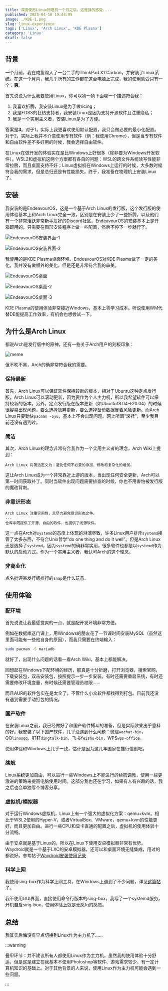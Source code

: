 ```yaml
---
title: 深度使用Linux物理机一个月之后，这是我的感受....
published: 2025-04-16 19:44:05
image: ./KDE-1.png
slug: linux-experience
tags: ['Linux', 'Arch Linux', 'KDE Plasma']
category: 'Linux'
draft: false
---
```


## 背景

一个月前，我在咸鱼购入了一台二手的ThinkPad X1 Carbon，并安装了Linux系统。在这一个月内，我几乎所有的工作都在这台电脑上完成，我的使用感受只有一个：**爽**。

首先说说为什么我要使用Linux，你可以猜一猜下面哪一个描述符合我：

1. 我喜欢折腾，我安装Linux是为了做ricing；
2. 我是FOSS的狂热支持者，我安装Linux是因为支持开源软件且注重隐私；
3. 我是一个实用主义者，安装Linux是为了方便。

答案是**3**。对于1，实际上我更喜欢使用默认配置，我只会做必要的最小化配置。对于2，实际上我并不介意使用专有软件（例：我使用Chrome），但是当专有软件和自由软件差不多好用的时候，我会选择自由软件。

在Linux在做开发的体验实在是比Windows上好很多（除非要为Windows开发软件）。WSL2和虚拟机这两个方案都有各自的问题：WSL的跨文件系统读写性能非常拉胯，而且桌面支持不好；Linux虚拟机在Windows上运行的时候，大多数时候符合我的需求，但是总归还是有性能损失。终于，我准备在物理机上安装Linux了。

## 安装

我安装的是EndeavourOS，这是一个基于Arch Linux的发行版，这个发行版的使用体验基本上和Arch Linux完全一致，区别是在安装上少了一些折腾，以及他们有一个非常活跃非常新手友好的Discord社区。EndeavourOS的安装基本上是开箱即用的，只需要在图形安装程序上做一些配置，然后不停下一步就行了。

![EndeavourOS安装界面-1](./install-1.jpg)

![EndeavourOS安装界面-2](./install-2.jpg)

我使用的是KDE Plasma桌面环境，EndeavourOS对KDE Plasma做了一定的美化，我并没有做额外的美化，但是还是非常符合我的审美。

![EndeavourOS桌面](./KDE-1.png)

![EndeavourOS桌面-2](./KDE-2.png)

![EndeavourOS桌面-3](./KDE-3.png)

KDE Plasma的使用体验非常接近Windows，基本上零学习成本。听说使用WM代替DE能提高工作效率，有机会也想尝试一下。

## 为什么是Arch Linux

都说Arch是发行版中的原神，还有一些关于Arch用户的刻板印象：

![meme](./meme.png)

但不吹不黑，Arch的确非常符合我的需要。

### 保持最新

首先，Arch Linux可以保证软件保持较新的版本，相对于Ubuntu这种定点发行版，Arch Linux可以滚动更新，因为要作为个人主力机，所以我希望软件可以保持较新的版本。另外，定点发行版在版本更新（如Ubuntu18.04->20.04）的时候很容易出现问题，要么选择放弃更新，要么选择备份数据冒着风险更新。而Arch Linux只要勤快`pacman -Syu`，基本上不会出现问题。网上所谓“滚挂”，至少我目前还没有遇到过。

### 简洁

其次，Arch Linux的理念非常符合我作为一个实用主义者的理念，Arch Wiki上提到：

```
Arch Linux 将简洁定义为：避免任何不必要的添加、修改和复杂化的增加。
```

这让Arch Linux成为一个非常靠近上游的版本，当出现任何安全更新，Arch可以第一时间获取补丁。同时当软件出现问题需要排查的时候，你也不用害怕被发行版的魔改背刺。

### 非意识形态

```
Arch Linux 注重实用性，且尽力避免意识形态之争。
...
仓库中既提供了开源、自由的软件，也提供了闭源软件。
```

这一点在Arch对`systemd`的态度上体现的淋漓尽致，许多Linux用户排斥`systemd`接管了太多东西，不符合Unix哲学“do one thing and do it well”。但是Arch Linux还是选择了`systemd`，因为`systemd`的确非常实用，很多软件也都是以`systemd`作为默认的启动方式。作为一个实用主义者，我认可Arch的这个理念。

### 非商业化

点名批评某发行版推行的`snap`是什么玩意。

## 使用体验

### 配环境

首先说说让我最感觉爽的一点，就是配开发环境非常方便。

例如在数据库这门课上，用Windows的朋友花了一节课时间安装MySQL（虽然这里面可能有一些他自身的原因），而我只需要在终端输入：

```bash
sudo pacman -S mariadb
```

就好了，出现什么问题的话看一看Arch Wiki，基本上都能解决。

回想起在Windows下配环境的经历，那真是十分折磨，打开浏览器，搜索官网，下载安装包，双击安装包，按照提示一步一步安装。有时还需要重启系统，有时还需要修改环境变量，有时候还需要管理员权限......

而且AUR的软件包实在是太全了，不管什么小众软件都找得到打包。目前我还没有遇到需要手动打包的情况。

### 国产软件

在安装Linux之前，我已经做好了和国产软件搏斗的准备，但是实际效果出乎意料的好。我安装了以下国产软件，几乎没遇到什么问题：微信`wechat-bin`，QQ`linuxqq`，钉钉`dingtalk-bin`，飞书`feishu-bin`，WPS`wps-office`。

使用体验和Windows上几乎一致，估计是因为这几年国家在推行信创吧。

### 续航

Linux系统更加自由，可以进行一些Windows上不能进行的续航调教，使用一些更激进的策略来提高电脑使用时间。这部分我也还在学习，如果有人有兴趣的话，我之后也会单独写个博客分享。

### 虚拟机/模拟器

对于运行Windows虚拟机，Linux上有一个强大的虚拟化方案：qemu+kvm。相比于WSL2使用的Hyper-V，或者VirtualBox、VMware，qemu+kvm的性能更好，而且更加自由。进行一些CPU和显卡直通的配置之后，虚拟机的使用体验十分流畅。

由于安卓就是基于Linux的，所以在Linux下使用安卓模拟器非常有优势。Waydroid就是一个基于LXC的安卓模拟器，还可以和桌面环境无缝集成，用过的都说好。参考帖子[Waydroid安装使用记录](https://mill413.github.io/posts/waydroid%E5%AE%89%E8%A3%85%E4%BD%BF%E7%94%A8%E8%AE%B0%E5%BD%95/)

### 科学上网

我使用sing-box作为科学上网工具，在Windows上遇到了不少问题，详见[这篇帖子](/posts/fix-dns-leak/)。

我不使用GUI界面，直接使用命令行版本的sing-box，我写了一个systemd服务，开机自启sing-box，使用体验上就是无感fq的感觉。

## 总结

我其实后悔没有早点切换到Linux作为主力机了......

:::warning

叠甲环节：并不建议所有人都使用Linux作为主力机，虽然我的使用体验十分舒适，但是这是建立在我基本不使用Photoshop等软件、游戏需求较少、有一定计算机知识的基础上。对于其他背景的人来说，使用Linux作为主力机可能会遇到一些问题。

:::